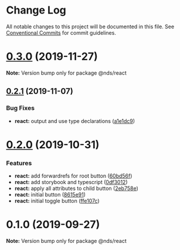# Change Log

All notable changes to this project will be documented in this file.
See [Conventional Commits](https://conventionalcommits.org) for commit guidelines.

# [0.3.0](https://gitlab.com/wwnorton/platform/design-system/tree/master/packages/react/compare/v0.2.1...v0.3.0) (2019-11-27)

**Note:** Version bump only for package @nds/react

## [0.2.1](https://gitlab.com/wwnorton/platform/design-system/tree/master/packages/react/compare/v0.2.0...v0.2.1) (2019-11-07)

### Bug Fixes

- **react:** output and use type declarations ([a1e1dc9](https://gitlab.com/wwnorton/platform/design-system/tree/master/packages/react/commit/a1e1dc9601108e06361dceba9b0f82f93e8319db))

# [0.2.0](https://gitlab.com/wwnorton/platform/design-system/tree/master/packages/react/compare/v0.1.0...v0.2.0) (2019-10-31)

### Features

- **react:** add forwardrefs for root button ([60bd56f](https://gitlab.com/wwnorton/platform/design-system/tree/master/packages/react/commit/60bd56fa30421d7319c819e1315a6ed9d00af4bd))
- **react:** add storybook and typescript ([0df3012](https://gitlab.com/wwnorton/platform/design-system/tree/master/packages/react/commit/0df3012ce911817f738b01692e5f126a268697ae))
- **react:** apply all attributes to child button ([2eb758e](https://gitlab.com/wwnorton/platform/design-system/tree/master/packages/react/commit/2eb758ec61fc22ea428cf7aeb0975591471135ad))
- **react:** initial button ([8615e91](https://gitlab.com/wwnorton/platform/design-system/tree/master/packages/react/commit/8615e9180bd92b17ace233c1b8114a364eccbfc1))
- **react:** initial toggle button ([ffe107c](https://gitlab.com/wwnorton/platform/design-system/tree/master/packages/react/commit/ffe107ce6aaefcb5c4a0076575c42997c21e92e8))

# 0.1.0 (2019-09-27)

**Note:** Version bump only for package @nds/react
